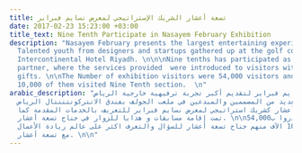 ```yaml
---
title: تسعة أعشار الشريك الإستراتيجي لمعرض نسايم فبراير
date: 2017-02-23 15:23:00 +03:00
title_text: Nine Tenth Participate in Nasayem February Exhibition
description: "Nasayem February presents the largest entertaining experience in Riyadh.
  Talented youth from designers and startups gathered up at the golf course in the
  Intercontinental Hotel Riyadh. \n\n\nNine tenths has participated as a strategic
  partner, where the services provided  were introduced to visitors with giveaways
  gifts. \n\nThe Number of exhibition visitors were 54,000 visitors and more than
  10,000 of them visited Nine Tenth section.  \n"
arabic_description: "أقيم معرض نسايم فبراير لتقديم أكبر تجربة ترفيهية خارجية الرياض.
  وجمع العديد من المصممين والمبدعين في ملعب الجولف بفندق الانتركونتننتال الرياض. \n\nتمت
  مشاركة تسعة أعشار كشريك استراتيجي لمعرض نسايم فبراير للتعريف بالخدمات المقدمة كما
  تمت إقامة مسابقات و هدايا للزوار في جناح تسعة أعشار. \n\nزوار المعرض قدروا ب54,000
  وقد زار 10 الآف منهم جناح تسعة أعشار للسؤال والتعرف اكثر على عالم ريادة الأعمال
  مع تسعة أعشار. \n\n"
---
```


